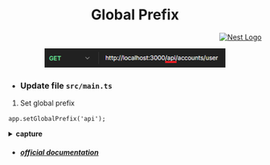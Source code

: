 <h1 align="center">Global Prefix</h1>

<p align="right">
  <a href="http://nestjs.com/" target="blank"><img src="https://nestjs.com/img/logo-small.svg" width="48" alt="Nest Logo" /></a>
</p>

<p align="center">
  <img src="../../../public//assets//img/global-prefix-req.png"  width="360" alt="api req example" />
</p>

- ### Update file `src/main.ts`

1. Set global prefix

```nestjs
app.setGlobalPrefix('api');
```

<details closed>
  <summary><b>capture</b></summary>

<br>
<p>
  <img src="../../../public/assets/img/global-prefix.png"  width="480" alt="global prefix code example" />
</p>

</details>

- ##### [official documentation](https://docs.nestjs.com/openapi/other-features)
